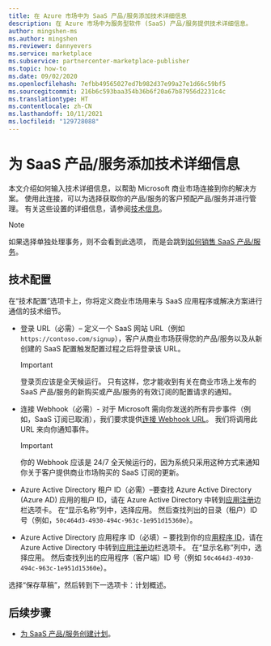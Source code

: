 ```yaml
---
title: 在 Azure 市场中为 SaaS 产品/服务添加技术详细信息
description: 在 Azure 市场中为服务型软件 (SaaS) 产品/服务提供技术详细信息。
author: mingshen-ms
ms.author: mingshen
ms.reviewer: dannyevers
ms.service: marketplace
ms.subservice: partnercenter-marketplace-publisher
ms.topic: how-to
ms.date: 09/02/2020
ms.openlocfilehash: 7efbb49565027ed7b982d37e99a27e1d66c59bf5
ms.sourcegitcommit: 216b6c593baa354b36b6f20a67b87956d2231c4c
ms.translationtype: HT
ms.contentlocale: zh-CN
ms.lasthandoff: 10/11/2021
ms.locfileid: "129728088"
---
```

# <a name="add-technical-details-for-a-saas-offer"></a>为 SaaS 产品/服务添加技术详细信息

本文介绍如何输入技术详细信息，以帮助 Microsoft 商业市场连接到你的解决方案。 使用此连接，可以为选择获取你的产品/服务的客户预配产品/服务并进行管理。 有关这些设置的详细信息，请参阅[技术信息](plan-saas-offer.md#technical-information)。

> [!NOTE]
> 如果选择单独处理事务，则不会看到此选项， 而是会跳到[如何销售 SaaS 产品/服务](create-new-saas-offer-marketing.md)。

## <a name="technical-configuration"></a>技术配置

在“技术配置”选项卡上，你将定义商业市场用来与 SaaS 应用程序或解决方案进行通信的技术细节。 

- 登录 URL（必需）– 定义一个 SaaS 网站 URL（例如 `https://contoso.com/signup`），客户从商业市场获得您的产品/服务以及从新创建的 SaaS 配置触发配置过程之后将登录该 URL。

  > [!IMPORTANT]
  > 登录页应该是全天候运行。 只有这样，您才能收到有关在商业市场上发布的 SaaS 产品/服务的新购买或产品/服务的有效订阅的配置请求的通知。

- 连接 Webhook（必需）- 对于 Microsoft 需向你发送的所有异步事件（例如，SaaS 订阅已取消），我们要求提供[连接 Webhook URL](./partner-center-portal/pc-saas-fulfillment-api-v2.md#implementing-a-webhook-on-the-saas-service)。 我们将调用此 URL 来向你通知事件。

  > [!IMPORTANT]
  > 你的 Webhook 应该是 24/7 全天候运行的，因为系统只采用这种方式来通知你关于客户提供商业市场购买的 SaaS 订阅的更新。

- Azure Active Directory 租户 ID（必需）–要查找 Azure Active Directory (Azure AD) 应用的租户 ID，请在 Azure Active Directory 中转到[应用注册](https://portal.azure.com/#blade/Microsoft_AAD_RegisteredApps/ApplicationsListBlade)边栏选项卡。 在“显示名称”列中，选择应用。 然后查找列出的目录（租户）ID号（例如，`50c464d3-4930-494c-963c-1e951d15360e`）。

- Azure Active Directory 应用程序 ID（必填）– 要找到你的应[用程序 ID](../active-directory/develop/howto-create-service-principal-portal.md#get-tenant-and-app-id-values-for-signing-in)，请在 Azure Active Directory 中转到[应用注册](https://portal.azure.com/#blade/Microsoft_AAD_RegisteredApps/ApplicationsListBlade)边栏选项卡。 在“显示名称”列中，选择应用。 然后查找列出的应用程序（客户端）ID 号（例如 `50c464d3-4930-494c-963c-1e951d15360e`）。

选择“保存草稿”，然后转到下一选项卡：计划概述。

## <a name="next-steps"></a>后续步骤

- [为 SaaS 产品/服务创建计划](create-new-saas-offer-plans.md)。